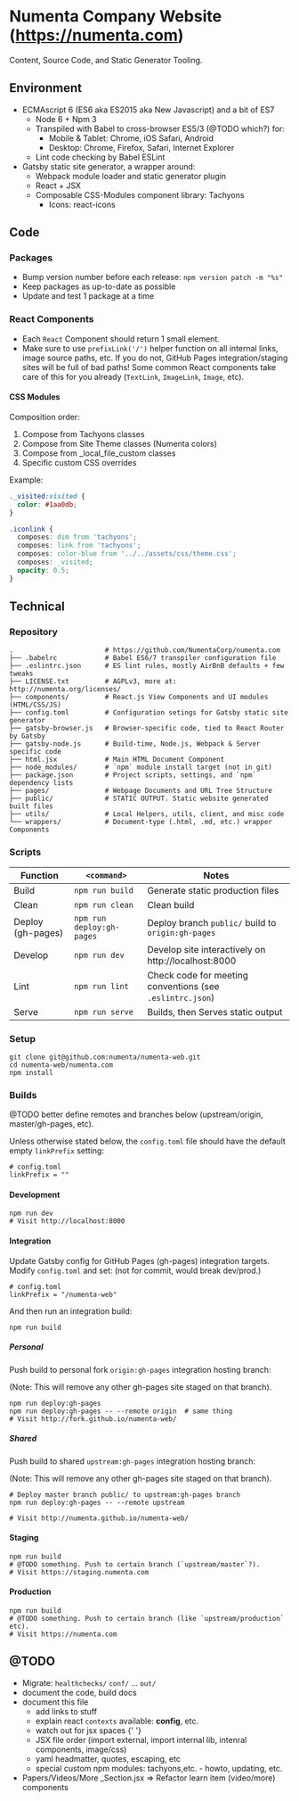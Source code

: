 # Numenta Company Website (https://numenta.com)

Content, Source Code, and Static Generator Tooling.


## Environment

* ECMAscript 6 (ES6 aka ES2015 aka New Javascript) and a bit of ES7
  * Node 6 + Npm 3
  * Transpiled with Babel to cross-browser ES5/3 (@TODO which?) for:
    * Mobile & Tablet: Chrome, iOS Safari, Android
    * Desktop: Chrome, Firefox, Safari, Internet Explorer
  * Lint code checking by Babel ESLint
* Gatsby static site generator, a wrapper around:
  * Webpack module loader and static generator plugin
  * React + JSX
  * Composable CSS-Modules component library: Tachyons
    * Icons: react-icons


## Code

### Packages

* Bump version number before each release: `npm version patch -m "%s"`  
* Keep packages as up-to-date as possible
* Update and test 1 package at a time

### React Components

* Each `React` Component should return 1 small element.
* Make sure to use `prefixLink('/')` helper function on all internal links,
  image source paths, etc. If you do not, GitHub Pages integration/staging sites
  will be full of bad paths! Some common React components take care of this for
  you already (`TextLink`, `ImageLink`, `Image`, etc).

#### CSS Modules

Composition order:

1. Compose from Tachyons classes
1. Compose from Site Theme classes (Numenta colors)
1. Compose from \_local_file_custom classes
1. Specific custom CSS overrides

Example:
```css
._visited:visited {
  color: #1aa0db;
}

.iconlink {
  composes: dim from 'tachyons';
  composes: link from 'tachyons';
  composes: color-blue from '../../assets/css/theme.css';
  composes: _visited;
  opacity: 0.5;
}
```


## Technical

### Repository

```shell
.                       # https://github.com/NumentaCorp/numenta.com
├── .babelrc            # Babel ES6/7 transpiler configuration file
├── .eslintrc.json      # ES lint rules, mostly AirBnB defaults + few tweaks
├── LICENSE.txt         # AGPLv3, more at: http://numenta.org/licenses/
├── components/         # React.js View Components and UI modules (HTML/CSS/JS)
├── config.toml         # Configuration setings for Gatsby static site generator
├── gatsby-browser.js   # Browser-specific code, tied to React Router by Gatsby
├── gatsby-node.js      # Build-time, Node.js, Webpack & Server specific code
├── html.jsx            # Main HTML Document Component
├── node_modules/       # `npm` module install target (not in git)
├── package.json        # Project scripts, settings, and `npm` dependency lists
├── pages/              # Webpage Documents and URL Tree Structure
├── public/             # STATIC OUTPUT. Static website generated built files
├── utils/              # Local Helpers, utils, client, and misc code
└── wrappers/           # Document-type (.html, .md, etc.) wrapper Components
```

### Scripts

| Function | `<command>` | Notes |
| -------- | ----------- | ----- |
| Build | `npm run build` | Generate static production files |
| Clean | `npm run clean` | Clean build |
| Deploy (gh-pages) | `npm run deploy:gh-pages` | Deploy branch `public/` build to `origin:gh-pages` |
| Develop | `npm run dev` | Develop site interactively on http://localhost:8000 |
| Lint | `npm run lint` | Check code for meeting conventions (see `.eslintrc.json`) |
| Serve | `npm run serve` | Builds, then Serves static output |

### Setup

```shell
git clone git@github.com:numenta/numenta-web.git
cd numenta-web/numenta.com
npm install
```

### Builds

@TODO better define remotes and branches below (upstream/origin,
  master/gh-pages, etc).

Unless otherwise stated below, the `config.toml` file should have the default
empty `linkPrefix` setting:

```shell
# config.toml
linkPrefix = ""
```

#### Development

```shell
npm run dev
# Visit http://localhost:8000
```

#### Integration

Update Gatsby config for GitHub Pages (gh-pages) integration targets. Modify
`config.toml` and set: (not for commit, would break dev/prod.)

```shell
# config.toml
linkPrefix = "/numenta-web"
```

And then run an integration build:

```shell
npm run build
```

##### Personal

Push build to personal fork `origin:gh-pages` integration hosting branch:

(Note: This will remove any other gh-pages site staged on that branch).

```shell
npm run deploy:gh-pages
npm run deploy:gh-pages -- --remote origin  # same thing
# Visit http://fork.github.io/numenta-web/
```

##### Shared

Push build to shared `upstream:gh-pages` integration hosting branch:

(Note: This will remove any other gh-pages site staged on that branch).

```shell
# Deploy master branch public/ to upstream:gh-pages branch
npm run deploy:gh-pages -- --remote upstream

# Visit http://numenta.github.io/numenta-web/
```

#### Staging

```shell
npm run build
# @TODO something. Push to certain branch (`upstream/master`?).
# Visit https://staging.numenta.com
```

#### Production

```shell
npm run build
# @TODO something. Push to certain branch (like `upstream/production` etc).
# Visit https://numenta.com
```


## @TODO

* Migrate: `healthchecks/` `conf/` ... `out/`
* document the code, build docs
* document this file
  * add links to stuff
  * explain react `contexts` available: **config**, etc.
  * watch out for jsx spaces {' '}
  * JSX file order (import external, import internal lib, intenral components,
      image/css)
  * yaml headmatter, quotes, escaping, etc
  * special custom npm modules: tachyons,etc. - howto, updating, etc.
* Papers/Videos/More _Section.jsx => Refactor learn item (video/more) components
